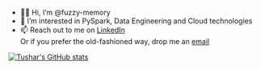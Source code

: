 - 👋🏼 Hi, I’m @fuzzy-memory
- 👀 I’m interested in PySpark, Data Engineering and Cloud technologies
- 📫 Reach out to me on <a href="https://www.linkedin.com/in/tushar-m" target="_blank">LinkedIn</a><br>
Or if you prefer the old-fashioned way, drop me an <a href="mailto:tushar@machavolu.email" target="_blank">email</a>

[![Tushar's GitHub stats](https://github-readme-stats-gamma-beige-66.vercel.app/api/top-langs?username=fuzzy-memory&layout=compact&langs_count=6&theme=transparent&hide=jupyter%20notebook,swiftui,makefile,kotlin,swift,objective-c,c,typescript,cmake,html,javascript)](https://github.com/anuraghazra/github-readme-stats)

<!---
fuzzy-memory/fuzzy-memory is a ✨ special ✨ repository because its `README.md` (this file) appears on your GitHub profile.
You can click the Preview link to take a look at your changes.
--->
